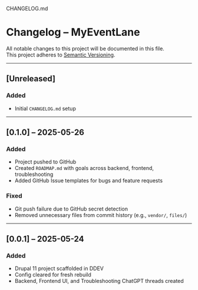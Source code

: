 CHANGELOG.md

# Changelog – MyEventLane

All notable changes to this project will be documented in this file.  
This project adheres to [Semantic Versioning](https://semver.org/).

---

## [Unreleased]
### Added
- Initial `CHANGELOG.md` setup

---

## [0.1.0] – 2025-05-26
### Added
- Project pushed to GitHub
- Created `ROADMAP.md` with goals across backend, frontend, troubleshooting
- Added GitHub Issue templates for bugs and feature requests

### Fixed
- Git push failure due to GitHub secret detection
- Removed unnecessary files from commit history (e.g., `vendor/`, `files/`)

---

## [0.0.1] – 2025-05-24
### Added
- Drupal 11 project scaffolded in DDEV
- Config cleared for fresh rebuild
- Backend, Frontend UI, and Troubleshooting ChatGPT threads created
